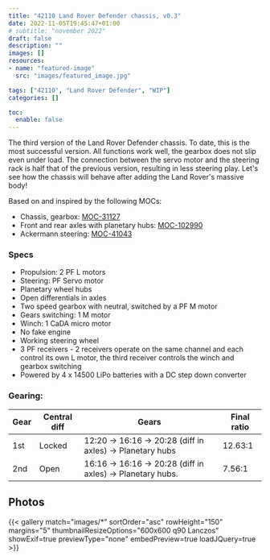 ```yaml
---
title: "42110 Land Rover Defender chassis, v0.3"
date: 2022-11-05T19:45:47+01:00
# subtitle: "november 2022"
draft: false
description: ""
images: []
resources:
- name: "featured-image"
  src: "images/featured_image.jpg"

tags: ["42110", "Land Rover Defender", "WIP"]
categories: []

toc:
  enable: false
---
```


The third version of the Land Rover Defender chassis. To date, this is the most successful version. All functions work well, the gearbox does not slip even under load. The connection between the servo motor and the steering rack is half that of the previous version, resulting in less steering play. Let's see how the chassis will behave after adding the Land Rover's massive body!

<!--more-->

Based on and inspired by the following MOCs:
* Chassis, gearbox: [MOC-31127](https://rebrickable.com/mocs/MOC-31127/Superkoala/buwizz-motorized-chassis-for-set-42110-land-rover-defender/#details)
* Front and rear axles with planetary hubs:
[MOC-102990](https://rebrickable.com/mocs/MOC-102990/gamayun/motorised-defender-v3/)
* Ackermann steering: [MOC-41043](https://rebrickable.com/mocs/MOC-41043/jmarshall/42110-landrover-defender-ackermann-steering-modification)

### Specs 
* Propulsion: 2 PF L motors
* Steering: PF Servo motor
* Planetary wheel hubs
* Open differentials in axles
* Two speed gearbox with neutral, switched by a PF M motor
* Gears switching: 1 M motor
* Winch: 1 CaDA micro motor
* No fake engine
* Working steering wheel
* 3 PF receivers - 2 receivers operate on the same channel and each control its own L motor, the third receiver controls the winch and gearbox switching
* Powered by 4 x 14500 LiPo batteries with a DC step down converter

### Gearing: 

| Gear | Central diff | Gears | Final ratio |
| ---- | -----------  |----|-------|
| 1st  | Locked       | 12:20 -> 16:16 -> 20:28 (diff in axles) -> Planetary hubs | 12.63:1 |
| 2nd  | Open         | 16:16 -> 16:16 -> 20:28 (diff in axles) -> Planetary hubs.| 7.56:1 |

## Photos

{{< gallery match="images/*" sortOrder="asc" rowHeight="150" margins="5" thumbnailResizeOptions="600x600 q90 Lanczos" showExif=true previewType="none" embedPreview=true loadJQuery=true >}}
